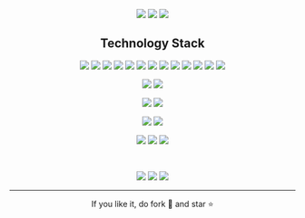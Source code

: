<p align = "center">
  <img  src = "https://img.shields.io/github/followers/albertoivo?style=social">
  <img  src = "https://svgshare.com/i/ZjP.svg">
  <img  src = "https://komarev.com/ghpvc/?username=albertoivo">
 </p>


<h2 align="center">Technology Stack</h2>

<p align="center">
<img src="https://img.shields.io/badge/html5-%23E34F26.svg?style=for-the-badge&logo=html5&logoColor=white"/>
<img src="https://img.shields.io/badge/css3-%231572B6.svg?style=for-the-badge&logo=css3&logoColor=white"/>
<img src="https://img.shields.io/badge/javascript-%23323330.svg?style=for-the-badge&logo=javascript&logoColor=%23F7DF1E"/>
<img src="https://img.shields.io/badge/react-%2320232a.svg?style=for-the-badge&logo=react&logoColor=%2361DAFB"/>
<img src="https://img.shields.io/badge/react_native-%2320232a.svg?style=for-the-badge&logo=react&logoColor=%2361DAFB"/>
<img src="https://img.shields.io/badge/python-3670A0?style=for-the-badge&logo=python&logoColor=ffdd54"/>
<img src="https://img.shields.io/badge/jupyter-%23FA0F00.svg?style=for-the-badge&logo=jupyter&logoColor=white"/>
<img src="https://img.shields.io/badge/PowerBI-F2C811?style=for-the-badge&logo=Power%20BI&logoColor=white"/>
<img src="https://img.shields.io/badge/java-%23ED8B00.svg?style=for-the-badge&logo=java&logoColor=white"/>
<img src="https://img.shields.io/badge/docker-%230db7ed.svg?style=for-the-badge&logo=docker&logoColor=white"/>
<!--img src="https://img.shields.io/badge/AWS-%23FF9900.svg?style=for-the-badge&logo=amazon-aws&logoColor=white"/-->
<img src="https://img.shields.io/badge/postgresql-%23316192.svg?style=for-the-badge&logo=postgresql&logoColor=white"/>
<img src="https://img.shields.io/badge/git-%23F05033.svg?style=for-the-badge&logo=git&logoColor=white"/>
<img src="https://img.shields.io/badge/github-%23121011.svg?style=for-the-badge&logo=github&logoColor=white"/>
</p>

<p align="center">
  <img src="https://img.shields.io/badge/amazon%20alexa-52b5f7?style=for-the-badge&logo=amazon%20alexa&logoColor=white"/>
  <img src="https://img.shields.io/badge/google%20assistant-4285F4?style=for-the-badge&logo=google%20assistant&logoColor=white"/>
</p>

<p align="center">
  <img src="https://img.shields.io/badge/Bitcoin-000?style=for-the-badge&logo=bitcoin&logoColor=white"/>
  <img src="https://img.shields.io/badge/Ethereum-3C3C3D?style=for-the-badge&logo=Ethereum&logoColor=white"/>
</p>

<p align="center">
  <img src="https://img.shields.io/badge/Udacity-grey?style=for-the-badge&logo=udacity&logoColor=15B8E6"/>
  <img src="https://img.shields.io/badge/Udemy-A435F0?style=for-the-badge&logo=Udemy&logoColor=white"/>
</p>

<p align="center">
  <a href="https://albertoivo.github.io/"><img src="https://img.shields.io/badge/website-000000?style=for-the-badge&logo=About.me&logoColor=white"/></a>
  <a href="https://www.linkedin.com/in/alberto-ivo-vieira/"><img src="https://img.shields.io/badge/LinkedIn-0077B5?style=for-the-badge&logo=linkedin&logoColor=white"/></a>
  <a href="mailto:albertoivo@gmail.com"><img src="https://img.shields.io/badge/Gmail-D14836?style=for-the-badge&logo=gmail&logoColor=white"/></a>
</p>
 
<br>

<p align = "center">
  <img src = "https://github-readme-stats.vercel.app/api/top-langs/?username=albertoivo&hide=html,css,jupyter%20notebook&theme=nightowl&layout=compact&langs_count=8">

 <img src="https://github-readme-streak-stats.herokuapp.com/?user=albertoivo&show_icons=true&locale=en&layout=compact&theme=nightowl&line_height=0" />
 
 <img  src = "https://github-readme-stats.vercel.app/api?username=albertoivo&show_icons=true&theme=nightowl&line_height=24">
</p> 

<hr>
  
<p align="center">If you like it, do fork 🍴 and star ⭐</p>
